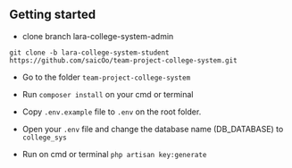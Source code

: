 ## Getting started

- clone branch lara-college-system-admin

```
git clone -b lara-college-system-student https://github.com/saicOo/team-project-college-system.git
```

- Go to the folder `team-project-college-system`

- Run `composer install` on your cmd or terminal

- Copy `.env.example` file to `.env` on the root folder.

- Open your `.env` file and change the database name (DB_DATABASE) to `college_sys`

- Run on cmd or terminal `php artisan key:generate`
